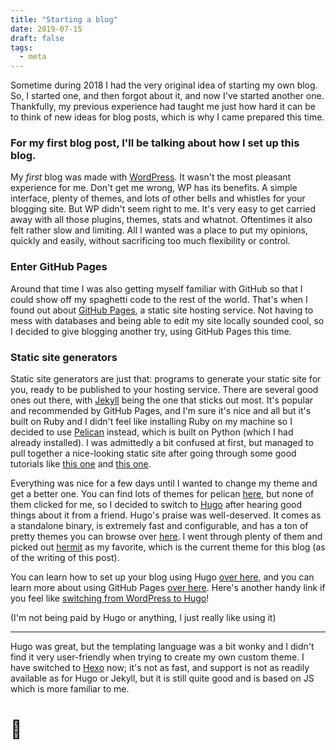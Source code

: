 ```yaml
---
title: "Starting a blog"
date: 2019-07-15
draft: false
tags: 
  - meta
---
```


Sometime during 2018 I had the very original idea of starting my own blog. So, I started one, and then forgot about it, and now I've started another one. Thankfully, my previous experience had taught me just how hard it can be to think of new ideas for blog posts, which is why I came prepared this time.

### For my first blog post, I'll be talking about how I set up this blog.

My *first* blog was made with [WordPress](https://wordpress.com). It wasn't the most pleasant experience for me. Don't get me wrong, WP has its benefits. A simple interface, plenty of themes, and lots of other bells and whistles for your blogging site. But WP didn't seem right to me. It's very easy to get carried away with all those plugins, themes, stats and whatnot. Oftentimes it also felt rather slow and limiting. All I wanted was a place to put my opinions, quickly and easily, without sacrificing too much flexibility or control.

### Enter GitHub Pages

Around that time I was also getting myself familiar with GitHub so that I could show off my spaghetti code to the rest of the world. That's when I found out about [GitHub Pages](https://pages.github.com/), a static site hosting service. Not having to mess with databases and being able to edit my site locally sounded cool, so I decided to give blogging another try, using GitHub Pages this time.

### Static site generators

Static site generators are just that: programs to generate your static site for you, ready to be published to your hosting service. There are several good ones out there, with [Jekyll](https://jekyllrb.com/) being the one that sticks out most. It's popular and recommended by GitHub Pages, and I'm sure it's nice and all but it's built on Ruby and I didn't feel like installing Ruby on my machine so I decided to use [Pelican](https://blog.getpelican.com/) instead, which is built on Python (which I had already installed). I was admittedly a bit confused at first, but managed to pull together a nice-looking static site after going through some good tutorials like [this one](https://fedoramagazine.org/make-github-pages-blog-with-pelican/) and [this one](https://www.fullstackpython.com/blog/generating-static-websites-pelican-jinja2-markdown.html).

Everything was nice for a few days until I wanted to change my theme and get a better one. You can find lots of themes for pelican [here](http://pelicanthemes.com/), but none of them clicked for me, so I decided to switch to [Hugo](https://gohugo.io) after hearing good things about it from a friend. Hugo's praise was well-deserved. It comes as a standalone binary, is extremely fast and configurable, and has a ton of pretty themes you can browse over [here](https://themes.gohugo.io). I went through plenty of them and picked out [hermit](https://themes.gohugo.io/hermit/) as my favorite, which is the current theme for this blog (as of the writing of this post).

You can learn how to set up your blog using Hugo [over here](https://blog.appernetic.io/2016/04/09/how-to-set-up-a-static-hugo-website-on-github-pages-in-2-minutes/), and you can learn more about using GitHub Pages [over here](https://guides.github.com/features/pages/). Here's another handy link if you feel like [switching from WordPress to Hugo](https://www.smashingmagazine.com/2019/05/switch-wordpress-hugo/)!

(I'm not being paid by Hugo or anything, I just really like using it)

---

Hugo was great, but the templating language was a bit wonky and I didn't find it very user-friendly when trying to create my own custom theme. I have switched to [Hexo](https://hexo.io) now; it's not as fast, and support is not as readily available as for Hugo or Jekyll, but it is still quite good and is based on JS which is more familiar to me.

# 👋

